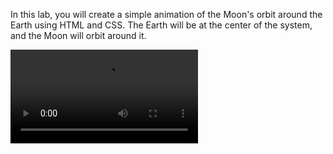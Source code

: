 In this lab, you will create a simple animation of the Moon's orbit around the Earth using HTML and CSS. The Earth will be at the center of the system, and the Moon will orbit around it.

<video controls src="./Assests/moon-Orbit.mp4" title="Title"></video>